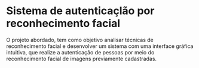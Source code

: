 # Sistema de autenticaçlão por reconhecimento facial

O projeto abordado, tem como objetivo analisar técnicas de reconhecimento facial e desenvolver um sistema com uma interface gráfica intuitiva, que realize a autenticação de pessoas por meio do reconhecimento facial de imagens previamente cadastradas.

